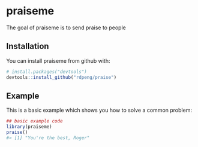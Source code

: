
<!-- README.md is generated from README.Rmd. Please edit that file -->
praiseme
========

The goal of praiseme is to send praise to people

Installation
------------

You can install praiseme from github with:

``` r
# install.packages("devtools")
devtools::install_github("rdpeng/praise")
```

Example
-------

This is a basic example which shows you how to solve a common problem:

``` r
## basic example code
library(praiseme)
praise()
#> [1] "You're the best, Roger"
```
